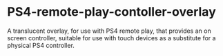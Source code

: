 # PS4-remote-play-contoller-overlay
A translucent overlay, for use with PS4 remote play, that provides an on screen controller, suitable for use with touch devices as a substitute for a physical PS4 controller.
